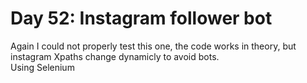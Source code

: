 # Day 52: Instagram follower bot
Again I could not properly test this one, the code works in theory, but instagram Xpaths change dynamicly to avoid bots.<br>
Using Selenium<br>
